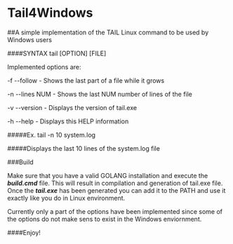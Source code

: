 # Tail4Windows

##A simple implementation of the TAIL Linux command to be used by Windows users

####SYNTAX tail [OPTION] [FILE]

Implemented options are:

-f --follow - Shows the last part of a file while it grows 

-n --lines NUM - Shows the last NUM number of lines of the file

-v --version - Displays the version of tail.exe

-h --help - Displays this HELP information

#####Ex. tail -n 10 system.log

#####Displays the last 10 lines of the system.log file 

###Build

Make sure that you have a valid GOLANG installation and execute the ***build.cmd*** file. This will result in compilation and generation of tail.exe file.
Once the ***tail.exe*** has been generated you can add it to the PATH and use it exactly like you do in Linux environment.

Currently only a part of the options have been implemented since some of the options do not make sens to exist in the Windows enviornment.

####Enjoy!